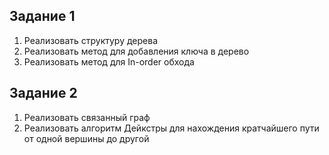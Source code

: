 ## Задание 1
1. Реализовать структуру дерева
2. Реализовать метод для добавления ключа в дерево
3. Реализовать метод для In-order обхода
   
## Задание 2
1. Реализовать связанный граф
2. Реализовать алгоритм Дейкстры для нахождения кратчайшего пути от одной вершины до другой
